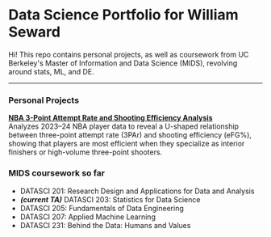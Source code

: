 # Data Science Portfolio for William Seward

Hi! This repo contains personal projects, as well as coursework from UC Berkeley's Master of Information and Data Science (MIDS), revolving around stats, ML, and DE.

---

### Personal Projects

**[NBA 3-Point Attempt Rate and Shooting Efficiency Analysis](https://github.com/willsew/ds_portfolio/tree/main/personal_projects/nba-3par-efficiency-analysis)**  
Analyzes 2023–24 NBA player data to reveal a U-shaped relationship between three-point attempt rate (3PAr) and shooting efficiency (eFG%), showing that players are most efficient when they specialize as interior finishers or high-volume three-point shooters.

### MIDS coursework so far

* DATASCI 201: Research Design and Applications for Data and Analysis
* ***(current TA)*** DATASCI 203: Statistics for Data Science
* DATASCI 205: Fundamentals of Data Engineering
* DATASCI 207: Applied Machine Learning
* DATASCI 231: Behind the Data: Humans and Values
